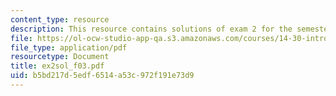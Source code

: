 ```yaml
---
content_type: resource
description: This resource contains solutions of exam 2 for the semester, fall 2003.
file: https://ol-ocw-studio-app-qa.s3.amazonaws.com/courses/14-30-introduction-to-statistical-method-in-economics-spring-2006/b5bd217d5edf6514a53c972f191e73d9_ex2sol_f03.pdf
file_type: application/pdf
resourcetype: Document
title: ex2sol_f03.pdf
uid: b5bd217d-5edf-6514-a53c-972f191e73d9
---
```

